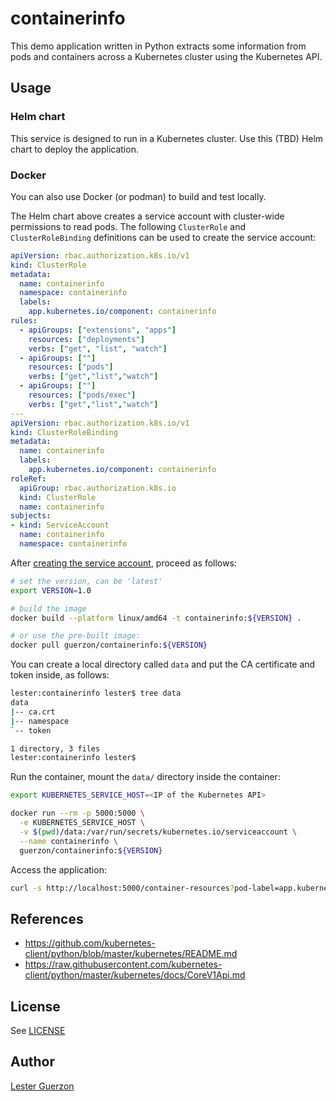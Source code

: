 
# containerinfo

This demo application written in Python extracts some information from pods and containers across a Kubernetes cluster using the Kubernetes API.

## Usage

### Helm chart

This service is designed to run in a Kubernetes cluster. Use this (TBD) Helm chart to deploy the application.

### Docker

You can also use Docker (or podman) to build and test locally.

The Helm chart above creates a service account with cluster-wide permissions to read pods. The following `ClusterRole` and `ClusterRoleBinding` definitions can be used to create the service account:

```yaml
apiVersion: rbac.authorization.k8s.io/v1
kind: ClusterRole
metadata:
  name: containerinfo
  namespace: containerinfo
  labels:
    app.kubernetes.io/component: containerinfo
rules:
  - apiGroups: ["extensions", "apps"]
    resources: ["deployments"]
    verbs: ["get", "list", "watch"]
  - apiGroups: [""]
    resources: ["pods"]
    verbs: ["get","list","watch"]
  - apiGroups: [""]
    resources: ["pods/exec"]
    verbs: ["get","list","watch"]
---
apiVersion: rbac.authorization.k8s.io/v1
kind: ClusterRoleBinding
metadata:
  name: containerinfo
  labels:
    app.kubernetes.io/component: containerinfo
roleRef:
  apiGroup: rbac.authorization.k8s.io
  kind: ClusterRole
  name: containerinfo
subjects:
- kind: ServiceAccount
  name: containerinfo
  namespace: containerinfo
```

After [creating the service account](https://kubernetes.io/docs/tasks/configure-pod-container/configure-service-account/), proceed as follows:

```bash
# set the version, can be 'latest'
export VERSION=1.0

# build the image
docker build --platform linux/amd64 -t containerinfo:${VERSION} .

# or use the pre-built image:
docker pull guerzon/containerinfo:${VERSION}
```

You can create a local directory called `data` and put the CA certificate and token inside, as follows:

```bash
lester:containerinfo lester$ tree data
data
|-- ca.crt
|-- namespace
`-- token

1 directory, 3 files
lester:containerinfo lester$
```

Run the container, mount the `data/` directory inside the container:

```bash
export KUBERNETES_SERVICE_HOST=<IP of the Kubernetes API>

docker run --rm -p 5000:5000 \
  -e KUBERNETES_SERVICE_HOST \
  -v $(pwd)/data:/var/run/secrets/kubernetes.io/serviceaccount \
  --name containerinfo \
  guerzon/containerinfo:${VERSION}
```

Access the application:

```bash
curl -s http://localhost:5000/container-resources?pod-label=app.kubernetes.io/component=jenkins-master
```

## References

- <https://github.com/kubernetes-client/python/blob/master/kubernetes/README.md>
- <https://raw.githubusercontent.com/kubernetes-client/python/master/kubernetes/docs/CoreV1Api.md>

## License

See [LICENSE](./LICENSE)

## Author

[Lester Guerzon](mailto:guerzon@proton.me)
